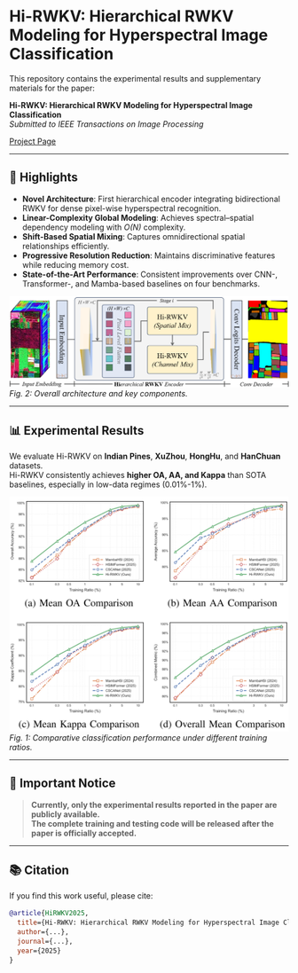 # Hi-RWKV: Hierarchical RWKV Modeling for Hyperspectral Image Classification

This repository contains the experimental results and supplementary materials for the paper:

**Hi-RWKV: Hierarchical RWKV Modeling for Hyperspectral Image Classification**  
*Submitted to IEEE Transactions on Image Processing*

[Project Page](https://github.com/HSI-Lab/Hi-RWKV)

---

## 🚀 Highlights
- **Novel Architecture**: First hierarchical encoder integrating bidirectional RWKV for dense pixel-wise hyperspectral recognition.
- **Linear-Complexity Global Modeling**: Achieves spectral–spatial dependency modeling with *O(N)* complexity.
- **Shift-Based Spatial Mixing**: Captures omnidirectional spatial relationships efficiently.
- **Progressive Resolution Reduction**: Maintains discriminative features while reducing memory cost.
- **State-of-the-Art Performance**: Consistent improvements over CNN-, Transformer-, and Mamba-based baselines on four benchmarks.

![Hi-RWKV Framework](./png/framework.png)  
*Fig. 2: Overall architecture and key components.*

---

## 📊 Experimental Results

We evaluate Hi-RWKV on **Indian Pines**, **XuZhou**, **HongHu**, and **HanChuan** datasets.  
Hi-RWKV consistently achieves **higher OA, AA, and Kappa** than SOTA baselines, especially in low-data regimes (0.01%-1%).

![Performance Comparison](./png/fig1_results.png)  
*Fig. 1: Comparative classification performance under different training ratios.*

---

## 📢 Important Notice
> **Currently, only the experimental results reported in the paper are publicly available.  
> The complete training and testing code will be released after the paper is officially accepted.**

---

## 📚 Citation
If you find this work useful, please cite:
```bibtex
@article{HiRWKV2025,
  title={Hi-RWKV: Hierarchical RWKV Modeling for Hyperspectral Image Classification},
  author={...},
  journal={...},
  year={2025}
}

